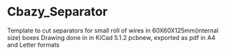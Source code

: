 # Cbazy_Separator
Template to cut separators for small roll of wires in 60X60X125mm(internal size) boxes
Drawing done in in KiCad 5.1.2 pcbnew, exported as pdf in A4 and Letter formats
